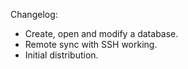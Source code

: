Changelog:
- Create, open and modify a database.
- Remote sync with SSH working.
- Initial distribution.
